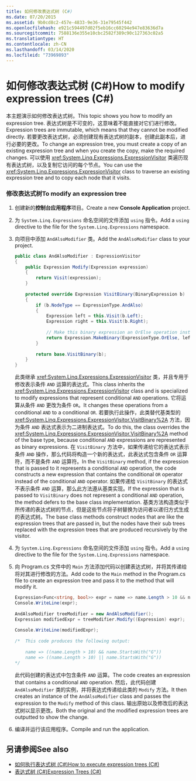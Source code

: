 ```yaml
---
title: 如何修改表达式树 (C#)
ms.date: 07/20/2015
ms.assetid: 9b0cd8c2-457e-4833-9e36-31e79545f442
ms.openlocfilehash: e921c594497d02f5eb16cc60294e947e83636d7a
ms.sourcegitcommit: 7588136e355e10cbc2582f389c90c127363c02a5
ms.translationtype: HT
ms.contentlocale: zh-CN
ms.lasthandoff: 03/14/2020
ms.locfileid: "73969893"
---
```

# <a name="how-to-modify-expression-trees-c"></a><span data-ttu-id="ac887-102">如何修改表达式树 (C#)</span><span class="sxs-lookup"><span data-stu-id="ac887-102">How to modify expression trees (C#)</span></span>
<span data-ttu-id="ac887-103">本主题演示如何修改表达式树。</span><span class="sxs-lookup"><span data-stu-id="ac887-103">This topic shows you how to modify an expression tree.</span></span> <span data-ttu-id="ac887-104">表达式树是不可变的，这意味着不能直接对它们进行修改。</span><span class="sxs-lookup"><span data-stu-id="ac887-104">Expression trees are immutable, which means that they cannot be modified directly.</span></span> <span data-ttu-id="ac887-105">若要更改表达式树，必须创建现有表达式树的副本，创建此副本后，进行必要的更改。</span><span class="sxs-lookup"><span data-stu-id="ac887-105">To change an expression tree, you must create a copy of an existing expression tree and when you create the copy, make the required changes.</span></span> <span data-ttu-id="ac887-106">可以使用 <xref:System.Linq.Expressions.ExpressionVisitor> 类遍历现有表达式树，以及复制它访问的每个节点。</span><span class="sxs-lookup"><span data-stu-id="ac887-106">You can use the <xref:System.Linq.Expressions.ExpressionVisitor> class to traverse an existing expression tree and to copy each node that it visits.</span></span>  
  
### <a name="to-modify-an-expression-tree"></a><span data-ttu-id="ac887-107">修改表达式树</span><span class="sxs-lookup"><span data-stu-id="ac887-107">To modify an expression tree</span></span>  
  
1. <span data-ttu-id="ac887-108">创建新的**控制台应用程序**项目。</span><span class="sxs-lookup"><span data-stu-id="ac887-108">Create a new **Console Application** project.</span></span>  
  
2. <span data-ttu-id="ac887-109">为 `System.Linq.Expressions` 命名空间的文件添加 `using` 指令。</span><span class="sxs-lookup"><span data-stu-id="ac887-109">Add a `using` directive to the file for the `System.Linq.Expressions` namespace.</span></span>  
  
3. <span data-ttu-id="ac887-110">向项目中添加 `AndAlsoModifier` 类。</span><span class="sxs-lookup"><span data-stu-id="ac887-110">Add the `AndAlsoModifier` class to your project.</span></span>  
  
    ```csharp  
    public class AndAlsoModifier : ExpressionVisitor  
    {  
        public Expression Modify(Expression expression)  
        {  
            return Visit(expression);  
        }  
  
        protected override Expression VisitBinary(BinaryExpression b)  
        {  
            if (b.NodeType == ExpressionType.AndAlso)  
            {  
                Expression left = this.Visit(b.Left);  
                Expression right = this.Visit(b.Right);  
  
                // Make this binary expression an OrElse operation instead of an AndAlso operation.  
                return Expression.MakeBinary(ExpressionType.OrElse, left, right, b.IsLiftedToNull, b.Method);  
            }  
  
            return base.VisitBinary(b);  
        }  
    }  
    ```  
  
     <span data-ttu-id="ac887-111">此类继承 <xref:System.Linq.Expressions.ExpressionVisitor> 类，并且专用于修改表示条件 `AND` 运算的表达式。</span><span class="sxs-lookup"><span data-stu-id="ac887-111">This class inherits the <xref:System.Linq.Expressions.ExpressionVisitor> class and is specialized to modify expressions that represent conditional `AND` operations.</span></span> <span data-ttu-id="ac887-112">它将运算从条件 `AND` 更改为条件 `OR`。</span><span class="sxs-lookup"><span data-stu-id="ac887-112">It changes these operations from a conditional `AND` to a conditional `OR`.</span></span> <span data-ttu-id="ac887-113">若要执行此操作，此类替代基类型的 <xref:System.Linq.Expressions.ExpressionVisitor.VisitBinary%2A> 方法，因为条件 `AND` 表达式表示为二进制表达式。</span><span class="sxs-lookup"><span data-stu-id="ac887-113">To do this, the class overrides the <xref:System.Linq.Expressions.ExpressionVisitor.VisitBinary%2A> method of the base type, because conditional `AND` expressions are represented as binary expressions.</span></span> <span data-ttu-id="ac887-114">在 `VisitBinary` 方法中，如果传递给它的表达式表示条件 `AND` 操作，那么代码将构造一个新的表达式，此表达式包含条件 `OR` 运算符，而不是条件 `AND` 运算符。</span><span class="sxs-lookup"><span data-stu-id="ac887-114">In the `VisitBinary` method, if the expression that is passed to it represents a conditional `AND` operation, the code constructs a new expression that contains the conditional `OR` operator instead of the conditional `AND` operator.</span></span> <span data-ttu-id="ac887-115">如果传递给 `VisitBinary` 的表达式不表示条件 `AND` 运算，那么此方法遵从基类实现。</span><span class="sxs-lookup"><span data-stu-id="ac887-115">If the expression that is passed to `VisitBinary` does not represent a conditional `AND` operation, the method defers to the base class implementation.</span></span> <span data-ttu-id="ac887-116">基类方法构造类似于所传递的表达式树的节点，但是这些节点将子树替换为访问者以递归方式生成的表达式树。</span><span class="sxs-lookup"><span data-stu-id="ac887-116">The base class methods construct nodes that are like the expression trees that are passed in, but the nodes have their sub trees replaced with the expression trees that are produced recursively by the visitor.</span></span>  
  
4. <span data-ttu-id="ac887-117">为 `System.Linq.Expressions` 命名空间的文件添加 `using` 指令。</span><span class="sxs-lookup"><span data-stu-id="ac887-117">Add a `using` directive to the file for the `System.Linq.Expressions` namespace.</span></span>  
  
5. <span data-ttu-id="ac887-118">向 Program.cs 文件中的 `Main` 方法添加代码以创建表达式树，并将其传递给将对其进行修改的方法。</span><span class="sxs-lookup"><span data-stu-id="ac887-118">Add code to the `Main` method in the Program.cs file to create an expression tree and pass it to the method that will modify it.</span></span>  
  
    ```csharp  
    Expression<Func<string, bool>> expr = name => name.Length > 10 && name.StartsWith("G");  
    Console.WriteLine(expr);  
  
    AndAlsoModifier treeModifier = new AndAlsoModifier();  
    Expression modifiedExpr = treeModifier.Modify((Expression) expr);  
  
    Console.WriteLine(modifiedExpr);  
  
    /*  This code produces the following output:  
  
        name => ((name.Length > 10) && name.StartsWith("G"))  
        name => ((name.Length > 10) || name.StartsWith("G"))  
    */  
    ```  
  
     <span data-ttu-id="ac887-119">此代码创建的表达式中包含条件 `AND` 运算。</span><span class="sxs-lookup"><span data-stu-id="ac887-119">The code creates an expression that contains a conditional `AND` operation.</span></span> <span data-ttu-id="ac887-120">然后，此代码创建 `AndAlsoModifier` 类的实例，并将表达式传递给此类的 `Modify` 方法。</span><span class="sxs-lookup"><span data-stu-id="ac887-120">It then creates an instance of the `AndAlsoModifier` class and passes the expression to the `Modify` method of this class.</span></span> <span data-ttu-id="ac887-121">输出原始以及修改后的表达式树以显示更改。</span><span class="sxs-lookup"><span data-stu-id="ac887-121">Both the original and the modified expression trees are outputted to show the change.</span></span>  
  
6. <span data-ttu-id="ac887-122">编译并运行该应用程序。</span><span class="sxs-lookup"><span data-stu-id="ac887-122">Compile and run the application.</span></span>  
  
## <a name="see-also"></a><span data-ttu-id="ac887-123">另请参阅</span><span class="sxs-lookup"><span data-stu-id="ac887-123">See also</span></span>

- [<span data-ttu-id="ac887-124">如何执行表达式树 (C#)</span><span class="sxs-lookup"><span data-stu-id="ac887-124">How to execute expression trees (C#)</span></span>](./how-to-execute-expression-trees.md)
- [<span data-ttu-id="ac887-125">表达式树 (C#)</span><span class="sxs-lookup"><span data-stu-id="ac887-125">Expression Trees (C#)</span></span>](./index.md)
